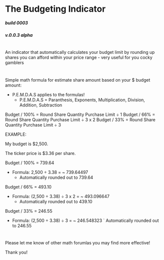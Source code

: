 # The Budgeting Indicator

##### build 0003
##### v.0.0.3 alpha

#

An indicator that automatically calculates your budget limit by rounding up shares you can afford within your price range - very useful for you cocky gamblers

# 

Simple math formula for estimate share amount based on your $ budget amount:

  - P.E.M.D.A.S applies to the formulas!
    - P.E.M.D.A.S = Paranthesis, Exponents, Multiplication, Division, Addition, Subtraction

Budget / 100% = Round Share Quantity Purchase Limit ÷ 1
Budget / 66% = Round Share Quantity Purchase Limit ÷ 3 x 2
Budget / 33% = Round Share Quantity Purchase Limit ÷ 3


EXAMPLE: 

My budget is $2,500.

The ticker price is $3.36 per share.

Budget / 100% = 739.64
- Formula: 2,500 ÷ 3.38 = ~ 739.64497
    - Automatically rounded out to 739.64
    
Budget / 66% = 493.10
- Formula: (2,500 ÷ 3.38) ÷ 3 x 2 =  ~ 493.096647
  - Automatically rounded out to 439.10

Budget / 33% = 246.55 
- Formula: (2,500 ÷ 3.38) ÷ 3 = ~ 246.548323
  ` Automatically rounded out to 246.55

#

Please let me know of other math forumlas you may find more effective!

Thank you!
